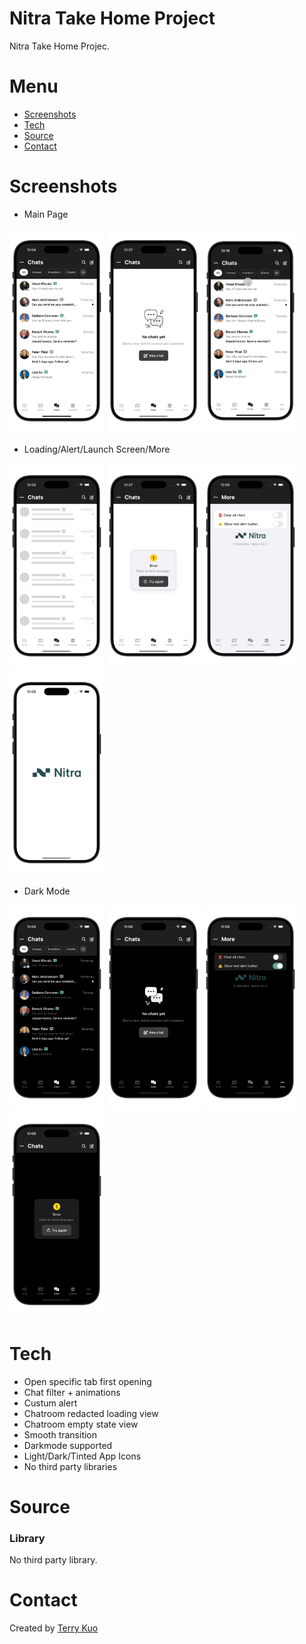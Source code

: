 
# Nitra Take Home Project
Nitra Take Home Projec. 

# Menu
* [Screenshots](#screenshots)
* [Tech](#Tech)
* [Source](#source)
* [Contact](#contact)


# Screenshots

* Main Page
  
<img src= "ReadmeSources/chatspage.jpeg" width = 30% height = 30%>  <img src= "ReadmeSources/emptyview.jpeg" width = 30% height = 30%>
<img src= "ReadmeSources/chatanimation.gif" width = 30% height = 30%>

* Loading/Alert/Launch Screen/More

<img src= "ReadmeSources/loadingpage.jpeg" width = 30% height = 30%> <img src= "ReadmeSources/alertview.jpeg" width = 30% height = 30%> <img src= "ReadmeSources/morepage.jpeg" width = 30% height = 30%> <img src= "ReadmeSources/launchscreen.jpeg" width = 30% height = 30%>

* Dark Mode

<img src= "ReadmeSources/darkchat.jpeg" width = 30% height = 30%> <img src= "ReadmeSources/darkempty.jpeg" width = 30% height = 30%> <img src= "ReadmeSources/darkmore.jpeg" width = 30% height = 30%> <img src= "ReadmeSources/darkalert.jpeg" width = 30% height = 30%>



# Tech

* Open specific tab first opening
* Chat filter + animations
* Custum alert
* Chatroom redacted loading view
* Chatroom empty state view
* Smooth transition
* Darkmode supported
* Light/Dark/Tinted App Icons
* No third party libraries


# Source

### Library

No third party library.


# Contact
Created by [Terry Kuo](https://bento.me/terrykuo)

